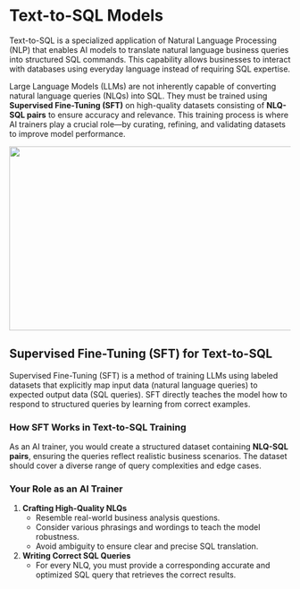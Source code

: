 # Text-to-SQL Models

Text-to-SQL is a specialized application of Natural Language Processing (NLP) that enables AI models to translate natural language business queries into structured SQL commands. This capability allows businesses to interact with databases using everyday language instead of requiring SQL expertise.

Large Language Models (LLMs) are not inherently capable of converting natural language queries (NLQs) into SQL. They must be trained using **Supervised Fine-Tuning (SFT)** on high-quality datasets consisting of **NLQ-SQL pairs** to ensure accuracy and relevance. This training process is where AI trainers play a crucial role—by curating, refining, and validating datasets to improve model performance.

<img height="329" width="602" src="${PRIVATE_IMAGE_INTRO_1}" />

## Supervised Fine-Tuning (SFT) for Text-to-SQL

Supervised Fine-Tuning (SFT) is a method of training LLMs using labeled datasets that explicitly map input data (natural language queries) to expected output data (SQL queries). SFT directly teaches the model how to respond to structured queries by learning from correct examples.

### How SFT Works in Text-to-SQL Training

As an AI trainer, you would create a structured dataset containing **NLQ-SQL pairs**, ensuring the queries reflect realistic business scenarios. The dataset should cover a diverse range of query complexities and edge cases.

### Your Role as an AI Trainer

1. **Crafting High-Quality NLQs**
   * Resemble real-world business analysis questions.
   * Consider various phrasings and wordings to teach the model robustness.
   * Avoid ambiguity to ensure clear and precise SQL translation.
2. **Writing Correct SQL Queries**
   * For every NLQ, you must provide a corresponding accurate and optimized SQL query that retrieves the correct results.